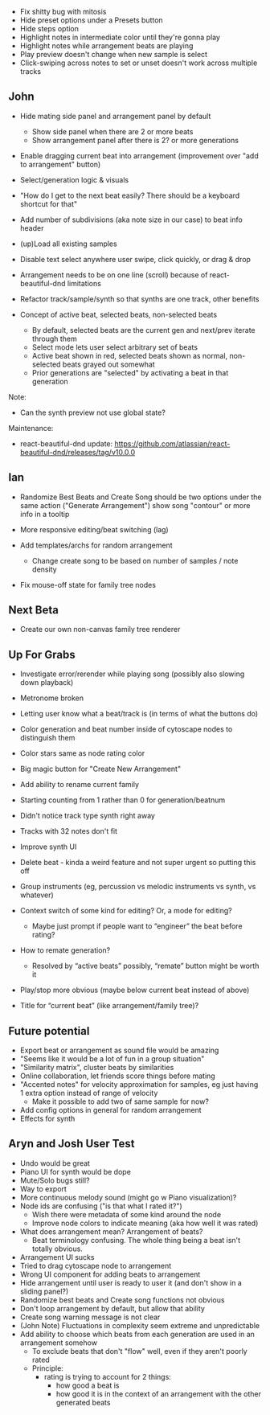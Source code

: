 * Fix shitty bug with mitosis
* Hide preset options under a Presets button
* Hide steps option
* Highlight notes in intermediate color until they're gonna play
* Highlight notes while arrangement beats are playing
* Play preview doesn't change when new sample is select
* Click-swiping across notes to set or unset doesn't work across multiple tracks


John
----

* Hide mating side panel and arrangement panel by default
    * Show side panel when there are 2 or more beats
    * Show arrangement panel after there is 2? or more generations


* Enable dragging current beat into arrangement (improvement over "add to arrangement" button)
* Select/generation logic & visuals
* "How do I get to the next beat easily? There should be a keyboard shortcut for that"
* Add number of subdivisions (aka note size in our case) to beat info header
* (up)Load all existing samples
* Disable text select anywhere user swipe, click quickly, or drag & drop
* Arrangement needs to be on one line (scroll) because of react-beautiful-dnd limitations
* Refactor track/sample/synth so that synths are one track, other benefits

* Concept of active beat, selected beats, non-selected beats
    * By default, selected beats are the current gen and next/prev iterate through them
    * Select mode lets user select arbitrary set of beats
    * Active beat shown in red, selected beats shown as normal, non-selected beats grayed out somewhat
    * Prior generations are "selected" by activating a beat in that generation

Note:
* Can the synth preview not use global state?

Maintenance:
* react-beautiful-dnd update: https://github.com/atlassian/react-beautiful-dnd/releases/tag/v10.0.0


Ian
---

* Randomize Best Beats and Create Song should be two options under the same action
  ("Generate Arrangement") show song "contour" or more info in a tooltip

* More responsive editing/beat switching (lag)
* Add templates/archs for random arrangement
    * Change create song to be based on number of samples / note density
* Fix mouse-off state for family tree nodes


Next Beta
---------

* Create our own non-canvas family tree renderer


Up For Grabs
------------

* Investigate error/rerender while playing song (possibly also slowing down playback)
* Metronome broken

* Letting user know what a beat/track is (in terms of what the buttons do)
* Color generation and beat number inside of cytoscape nodes to distinguish them
* Color stars same as node rating color
* Big magic button for "Create New Arrangement"


* Add ability to rename current family
* Starting counting from 1 rather than 0 for generation/beatnum
* Didn't notice track type synth right away
* Tracks with 32 notes don't fit
* Improve synth UI
* Delete beat - kinda a weird feature and not super urgent so putting this off
* Group instruments (eg, percussion vs melodic instruments vs synth, vs whatever)
* Context switch of some kind for editing? Or, a mode for editing?
    * Maybe just prompt if people want to “engineer” the beat before rating?
* How to remate generation?
    * Resolved by “active beats” possibly, “remate” button might be worth it
* Play/stop more obvious (maybe below current beat instead of above)
* Title for “current beat” (like arrangement/family tree)?


Future potential
----------------

* Export beat or arrangement as sound file would be amazing
* "Seems like it would be a lot of fun in a group situation"
* "Similarity matrix", cluster beats by similarities
* Online collaboration, let friends score things before mating
* "Accented notes" for velocity approximation for samples, eg just having 1 extra option instead of range of velocity
    * Make it possible to add two of same sample for now?
* Add config options in general for random arrangement
* Effects for synth


Aryn and Josh User Test
-----------------------

* Undo would be great
* Piano UI for synth would be dope
* Mute/Solo bugs still?
* Way to export
* More continuous melody sound (might go w Piano visualization)?
* Node ids are confusing ("is that what I rated it?")
    * Wish there were metadata of some kind around the node
    * Improve node colors to indicate meaning (aka how well it was rated)
* What does arrangement mean? Arrangement of beats?
    * Beat terminology confusing. The whole thing being a beat isn't totally obvious.
* Arrangement UI sucks
* Tried to drag cytoscape node to arrangement
* Wrong UI component for adding beats to arrangement
* Hide arrangement until user is ready to user it (and don't show in a sliding panel?)
* Randomize best beats and Create song functions not obvious
* Don't loop arrangement by default, but allow that ability
* Create song warning message is not clear
* (John Note) Fluctuations in complexity seem extreme and unpredictable
* Add ability to choose which beats from each generation are used in an arrangement somehow
    * To exclude beats that don't "flow" well, even if they aren't poorly rated
    * Principle:
      * rating is trying to account for 2 things:
        * how good a beat is
        * how good it is in the context of an arrangement with the other generated beats
